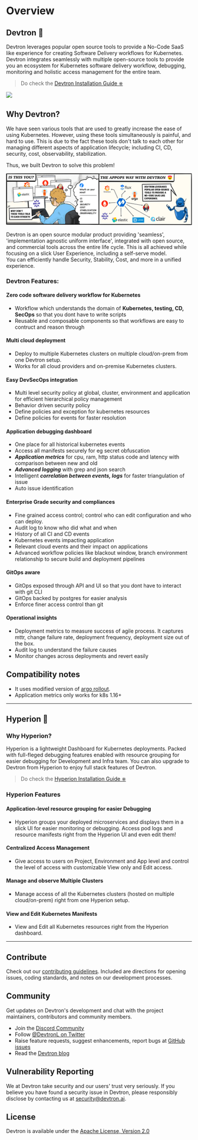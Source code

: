 # Overview

## Devtron 🚀
Devtron leverages popular open source tools to provide a No-Code SaaS like experience for creating Software Delivery workflows for Kubernetes. Devtron integrates seamlessly with multiple open-source tools to provide you an ecosystem for Kubernetes software delivery workflow, debugging, monitoring and holistic access management for the entire team.

> Do check the [Devtron Installation Guide ⎈](setup/install/README.md)


![](.gitbook/assets/preview%20%281%29%20%282%29.gif)


## Why Devtron?

We have seen various tools that are used to greatly increase the ease of using Kubernetes. However, using these tools simultaneously is painful, and hard to use. This is due to the fact these tools don't talk to each other for managing different aspects of application lifecycle; including CI, CD, security, cost, observability, stabilization.

Thus, we built Devtron to solve this problem!

<p align="center"><img src="../assets/readme-comic.png"></p>

Devtron is an open source modular product providing 'seamless', 'implementation agnostic uniform interface', integrated  with open source, and commercial tools across the entire life cycle. This is all achieved while focusing on a slick User Experience, including a self-serve model.
<br>
You can efficiently handle Security, Stability, Cost, and more in a unified experience.




### Devtron Features:

#### Zero code software delivery workflow for Kubernetes

* Workflow which understands the domain of **Kubernetes, testing, CD, SecOps** so that you dont have to write scripts
* Reusable and composable components so that workflows are easy to contruct and reason through

#### Multi cloud deployment

* Deploy to multiple Kubernetes clusters on multiple cloud/on-prem from one Devtron setup.
* Works for all cloud providers and on-premise Kubernetes clusters.


#### Easy DevSecOps integration

* Multi level security policy at global, cluster, environment and application for efficient hierarchical policy management
* Behavior driven security policy
* Define policies and exception for kubernetes resources
* Define policies for events for faster resolution

#### Application debugging dashboard

* One place for all historical kubernetes events
* Access all manifests securely for eg secret obfuscation
* _**Application metrics**_ for cpu, ram, http status code and latency with comparison between new and old
* _**Advanced logging**_ with grep and json search
* Intelligent _**correlation between events, logs**_ for faster triangulation of issue
* Auto issue identification

#### Enterprise Grade security and compliances

* Fine grained access control; control who can edit configuration and who can deploy.
* Audit log to know who did what and when
* History of all CI and CD events
* Kubernetes events impacting application
* Relevant cloud events and their impact on applications
* Advanced workflow policies like blackout window, branch environment relationship to secure build and deployment pipelines

#### GitOps aware

* GitOps exposed through API and UI so that you dont have to interact with git CLI
* GitOps backed by postgres for easier analysis
* Enforce finer access control than git

#### Operational insights

* Deployment metrics to measure success of agile process. It captures mttr, change failure rate, deployment frequency, deployment size out of the box.
* Audit log to understand the failure causes
* Monitor changes across deployments and revert easily

## Compatibility notes

* It uses modified version of [argo rollout](https://argoproj.github.io/argo-rollouts/).
* Application metrics only works for k8s 1.16+

---

## Hyperion 🦹

### Why Hyperion?
Hyperion is a lightweight Dashboard for Kubernetes deployments. Packed with full-fleged debugging features enabled with resource grouping for easier debugging for Development and Infra team.
You can also upgrade to Devtron from Hyperion to enjoy full stack features of Devtron.

> Do check the [Hyperion Installation Guide ⎈](hyperion/setup/install/README.md)

### Hyperion Features

#### Application-level resource grouping for easier Debugging
- Hyperion groups your deployed microservices and displays them in a slick UI for easier monitoring or debugging. Access pod logs and resource manifests right from the Hyperion UI and even edit them!

#### Centralized Access Management
- Give access to users on Project, Environment and App level and control the level of access with customizable View only and Edit access.

#### Manage and observe Multiple Clusters
- Manage access of all the Kubernetes clusters (hosted on multiple cloud/on-prem) right from one Hyperion setup.

#### View and Edit Kubernetes Manifests
- View and Edit all Kubernetes resources right from the Hyperion dashboard.


---

## Contribute

Check out our [contributing guidelines](https://github.com/devtron-labs/devtron/blob/main/CONTRIBUTING.md). Included are directions for opening issues, coding standards, and notes on our development processes.


## Community

Get updates on Devtron's development and chat with the project maintainers, contributors and community members.

* Join the [Discord Community](https://discord.gg/jsRG5qx2gp)
* Follow [@DevtronL on Twitter](https://twitter.com/DevtronL)
* Raise feature requests, suggest enhancements, report bugs at [GitHub issues](https://github.com/devtron-labs/devtron/issues)
* Read the [Devtron blog](https://devtron.ai/blog/)

## Vulnerability Reporting

We at Devtron take security and our users' trust very seriously. If you believe you have found a security issue in Devtron, please responsibly disclose by contacting us at security@devtron.ai.

## License

Devtron is available under the [Apache License, Version 2.0](https://github.com/devtron-labs/devtron/blob/main/LICENSE)